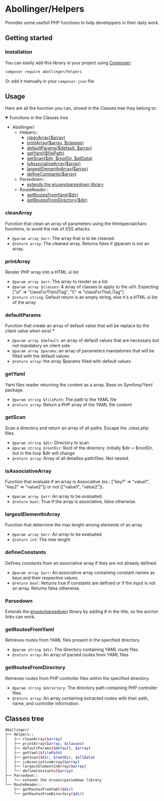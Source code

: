 # Abollinger/Helpers

Provides some usefull PHP functions to help developpers in their daily work.

## Getting started

### Installation

You can easily add this library in your project using [Composer](https://getcomposer.org/):

```bash
composer require abollinger/helpers
```

Or add it manually in your ```composer.json``` file.

## Usage

Here are all the function you can, showd in the Classes tree they belong to:

<details open="open">
    <summary>Functions in the Classes tree</summary>
    <ul>
        <li>Abollinger/
            <ul>
                <li>Helpers::
                    <ul>
                        <li><a href="#cleanarray">cleanArray($array)</a></li>
                        <li><a href="#printarray">printArray($array, $classes)</a></li>
                        <li><a href="#defaultparams">defaultParams($default, $array)</a></li>
                        <li><a href="#getyaml">getYaml($filePath)</a></li>
                        <li><a href="#getscan">getScan($dir, $rootDir, $allData)</a></li>
                        <li><a href="#isassociativearray">isAssociativeArray($array)</a></li>
                        <li><a href="#largestelementinarray">largestElementInArray($array)</a></li>
                        <li><a href="#defineconstants">defineConstants($array)</a></li>
                    </ul>
                </li>
                <li>Parsedown::
                    <ul>
                        <li><a href="#erusev/parsedown">extends the erusev/parsedown library</a></li>
                    </ul>
                </li>
                <li>RouteReader::
                    <ul>
                        <li><a href="#getRoutesFromYaml">getRoutesFromYaml($dir)</a></li>
                        <li><a href="#getRoutesFromDirectory">getRoutesFromDirectory($dir)</a></li>
                    </ul>
                </li>
            </ul>
        </li>
    </ul>    
</details>

### cleanArray

Function that clean an array of parameters using the htmlspecialchars functions, to avoid the risk of XSS attacks.
* ```@param array $arr```: The array that is to be cleaned.
* ```@return array```: The cleaned array. Returns false if @param is not an array.

### printArray

Render PHP array into a HTML ul list
* ```@param array $arr```: The array to render as a list
* ```@param array $classes```: A array of classes to apply to the ul/li. Expecting ["ul" => "classForTheUlTag", "li" => "classForTheLiTag"]
* ```@return string```: Default return is an empty string, else it's a HTML ul list of the array

### defaultParams

Function that create an array of default value that will be replace by the client value when exist
* 
* ```@param array $default```: an array of default values that are necessary but not mandatory on client side
* ```@param array $params```: an array of parameters mandatories that will be filled with the default values
* ```@return array```: the array $params filled with default values

### getYaml

Yaml files reader returning the content as a array. Base on Symfony/Yaml package.
* ```@param string $filePath```: The path to the YAML file
* ```@return array```: Return a PHP array of the YAML file content

### getScan

Scan a directory and return an array of all paths. Escape the .class.php files.
* ```@param string $dir```:	Directory to scan
* ```@param string $rootDir```: Root of the directory. Initially $dir = $rootDir, but in the loop $dir will change
* ```@return array```: Array of all detailles path/files. Not nested.

### isAssociativeArray

Function that evaluate if an array is Associative (ex.: ["key1" => "value1", "key2" => "value2"]) or not (["value1", "value2"]).
* ```@param array $arr```: An array to be evaluated.
* ```@return bool```: True if the array is associative, false otherwise.

### largestElementInArray

Function that determine the max lenght among elements of an array
* ```@param array $arr```: An array to be evaluated
* ```@return int```: The max lenght

### defineConstants

Defines constants from an associative array if they are not already defined.
* ```@param array $arr```: An associative array containing constant names as keys and their respective values.
* ```@return bool```: Returns true if constants are defined or if the input is not an array. Returns false otherwise.

### Parsedown

Extends the [erusev/parsedown](https://github.com/erusev/parsedown) library by adding # in the title, so the anchor links can work.

### getRoutesFromYaml

Retrieves routes from YAML files present in the specified directory.
* ```@param string $dir```: The directory containing YAML route files
* ```@return array```: An array of parsed routes from YAML files

### getRoutesFromDirectory

Retrieves routes from PHP controller files within the specified directory.
* ```@param string $directory```: The directory path containing PHP controller files.
* ```@return array```: An array containing extracted routes with their path, name, and controller information.

## Classes tree

```bash
Abollinger/
├── Helpers::
│   ├── cleanArray($array)
│   ├── printArray($array, $classes)
│   ├── defaultParams($default, $array)
│   ├── getYaml($filePath)
│   ├── getScan($dir, $rootDir, $allData)
│   ├── isAssociativeArray($array)
│   ├── largestElementInArray($array)
│   └── defineConstants($array)
├── Parsedown::
│   └── extends the erusev/parsedown library
└── RouteReader::
    ├── getRoutesFromYaml($dir)
    └── getRoutesFromDirectory($dir)
```
